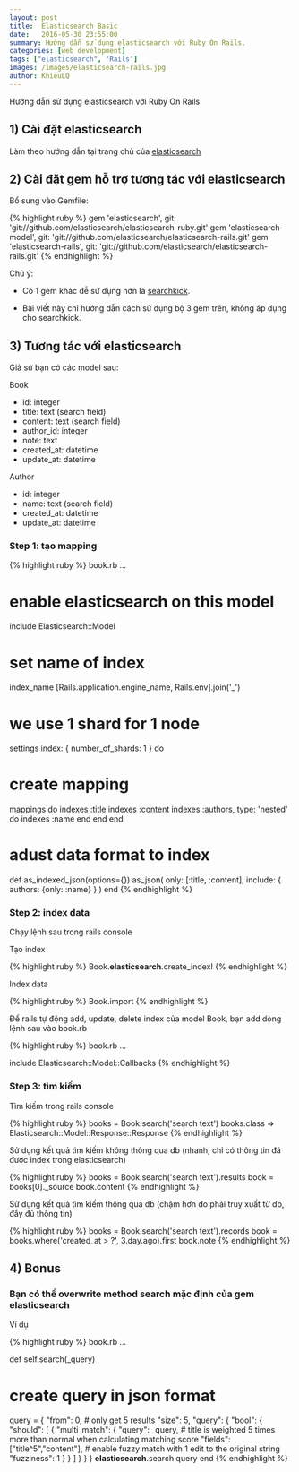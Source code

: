```yaml
---
layout: post
title:  Elasticsearch Basic
date:   2016-05-30 23:55:00
summary: Hướng dẫn sử dụng elasticsearch với Ruby On Rails.
categories: [web development]
tags: ["elasticsearch", 'Rails']
images: /images/elasticsearch-rails.jpg
author: KhieuLQ
---
```


Hướng dẫn sử dụng elasticsearch với Ruby On Rails

## 1) Cài đặt elasticsearch
Làm theo hướng dẫn tại trang chủ của [elasticsearch](https://www.elastic.co/downloads/elasticsearch)

## 2) Cài đặt gem hỗ trợ tương tác với elasticsearch
Bổ sung vào Gemfile:

{% highlight ruby %}
gem 'elasticsearch', git: 'git://github.com/elasticsearch/elasticsearch-ruby.git'
gem 'elasticsearch-model', git: 'git://github.com/elasticsearch/elasticsearch-rails.git'
gem 'elasticsearch-rails', git: 'git://github.com/elasticsearch/elasticsearch-rails.git'
{% endhighlight %}

Chú ý:

- Có 1 gem khác dễ sử dụng hơn là [searchkick](https://github.com/ankane/searchkick).

- Bài viết này chỉ hướng dẫn cách sử dụng bộ 3 gem trên, không áp dụng cho searchkick.

## 3) Tương tác với elasticsearch

Giả sử bạn có các model sau:

Book

- id: integer
- title: text (search field)
- content: text (search field)
- author_id: integer
- note: text
- created_at: datetime
- update_at: datetime

Author

- id: integer
- name: text (search field)
- created_at: datetime
- update_at: datetime

### Step 1: tạo mapping

{% highlight ruby %}
book.rb
...

# enable elasticsearch on this model
include Elasticsearch::Model

# set name of index
index_name [Rails.application.engine_name, Rails.env].join('_')

# we use 1 shard for 1 node
settings index: { number_of_shards: 1 } do
  # create mapping
  mappings  do
    indexes :title
    indexes :content
    indexes :authors, type: 'nested' do
      indexes :name
    end
  end
end

# adust data format to index
  def as_indexed_json(options={})
    as_json(
      only: [:title, :content],
      include: { authors: {only: :name} }
    )
  end
{% endhighlight %}

### Step 2: index data

Chạy lệnh sau trong rails console

Tạo index

{% highlight ruby %}
Book.__elasticsearch__.create_index!
{% endhighlight %}

Index data

{% highlight ruby %}
Book.import
{% endhighlight %}

Để rails tự động add, update, delete index của model Book, bạn add dòng lệnh sau vào book.rb

{% highlight ruby %}
book.rb
...

include Elasticsearch::Model::Callbacks
{% endhighlight %}

### Step 3: tìm kiếm
Tìm kiếm trong rails console

{% highlight ruby %}
books = Book.search('search text')
books.class
=> Elasticsearch::Model::Response::Response
{% endhighlight %}

Sử dụng kết quả tìm kiếm không thông qua db (nhanh, chỉ có thông tin đã được index trong elasticsearch)

{% highlight ruby %}
books = Book.search('search text').results
book = books[0]._source
book.content
{% endhighlight %}

Sử dụng kết quả tìm kiếm thông qua db (chậm hơn do phải truy xuất từ db, đầy đủ thông tin)

{% highlight ruby %}
books = Book.search('search text').records
book = books.where('created_at > ?', 3.day.ago).first
book.note
{% endhighlight %}

## 4) Bonus

### Bạn có thể overwrite method search mặc định của gem elasticsearch
Ví dụ

{% highlight ruby %}
book.rb
...

def self.search(_query)
  # create query in json format
  query = {
    "from": 0,
    # only get 5 results
    "size": 5,
    "query": {
      "bool": {
        "should": [
          {
            "multi_match": {
              "query": _query,
              # title is weighted 5 times more than normal when calculating matching score
              "fields": ["title^5","content"],
              # enable fuzzy match with 1 edit to the original string
              "fuzziness": 1
            }
          }
        ]
      }
    }
  }
  __elasticsearch__.search query
end
{% endhighlight %}
